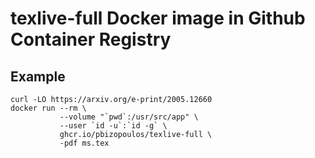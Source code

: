 # texlive-full Docker image in Github Container Registry

## Example
```
curl -LO https://arxiv.org/e-print/2005.12660
docker run --rm \
	       --volume "`pwd`:/usr/src/app" \
	       --user `id -u`:`id -g` \
	       ghcr.io/pbizopoulos/texlive-full \
	       -pdf ms.tex
```
